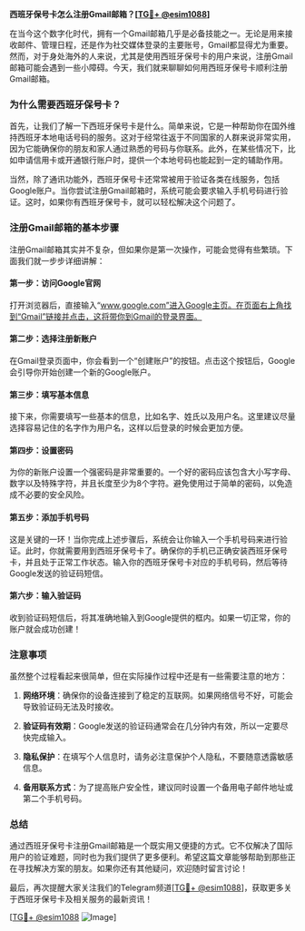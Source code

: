 **西班牙保号卡怎么注册Gmail邮箱？[[TG💪+ @esim1088](https://t.me/s/esim1088)]**

在当今这个数字化时代，拥有一个Gmail邮箱几乎是必备技能之一。无论是用来接收邮件、管理日程，还是作为社交媒体登录的主要账号，Gmail都显得尤为重要。然而，对于身处海外的人来说，尤其是使用西班牙保号卡的用户来说，注册Gmail邮箱可能会遇到一些小障碍。今天，我们就来聊聊如何用西班牙保号卡顺利注册Gmail邮箱。

### 为什么需要西班牙保号卡？

首先，让我们了解一下西班牙保号卡是什么。简单来说，它是一种帮助你在国外维持西班牙本地电话号码的服务。这对于经常往返于不同国家的人群来说非常实用，因为它能确保你的朋友和家人通过熟悉的号码与你联系。此外，在某些情况下，比如申请信用卡或开通银行账户时，提供一个本地号码也能起到一定的辅助作用。

当然，除了通讯功能外，西班牙保号卡还常常被用于验证各类在线服务，包括Google账户。当你尝试注册Gmail邮箱时，系统可能会要求输入手机号码进行验证。这时，如果你有西班牙保号卡，就可以轻松解决这个问题了。

### 注册Gmail邮箱的基本步骤

注册Gmail邮箱其实并不复杂，但如果你是第一次操作，可能会觉得有些繁琐。下面我们就一步步详细讲解：

#### 第一步：访问Google官网

打开浏览器后，直接输入“www.google.com”进入Google主页。在页面右上角找到“Gmail”链接并点击，这将带你到Gmail的登录界面。

#### 第二步：选择注册新账户

在Gmail登录页面中，你会看到一个“创建账户”的按钮。点击这个按钮后，Google会引导你开始创建一个新的Google账户。

#### 第三步：填写基本信息

接下来，你需要填写一些基本的信息，比如名字、姓氏以及用户名。这里建议尽量选择容易记住的名字作为用户名，这样以后登录的时候会更加方便。

#### 第四步：设置密码

为你的新账户设置一个强密码是非常重要的。一个好的密码应该包含大小写字母、数字以及特殊字符，并且长度至少为8个字符。避免使用过于简单的密码，以免造成不必要的安全风险。

#### 第五步：添加手机号码

这是关键的一环！当你完成上述步骤后，系统会让你输入一个手机号码来进行验证。此时，你就需要用到西班牙保号卡了。确保你的手机已正确安装西班牙保号卡，并且处于正常工作状态。输入你的西班牙保号卡对应的手机号码，然后等待Google发送的验证码短信。

#### 第六步：输入验证码

收到验证码短信后，将其准确地输入到Google提供的框内。如果一切正常，你的账户就会成功创建！

### 注意事项

虽然整个过程看起来很简单，但在实际操作过程中还是有一些需要注意的地方：

1. **网络环境**：确保你的设备连接到了稳定的互联网。如果网络信号不好，可能会导致验证码无法及时接收。
   
2. **验证码有效期**：Google发送的验证码通常会在几分钟内有效，所以一定要尽快完成输入。

3. **隐私保护**：在填写个人信息时，请务必注意保护个人隐私，不要随意透露敏感信息。

4. **备用联系方式**：为了提高账户安全性，建议同时设置一个备用电子邮件地址或第二个手机号码。

### 总结

通过西班牙保号卡注册Gmail邮箱是一个既实用又便捷的方式。它不仅解决了国际用户的验证难题，同时也为我们提供了更多便利。希望这篇文章能够帮助到那些正在寻找解决方案的朋友。如果你还有其他疑问，欢迎随时留言讨论！

最后，再次提醒大家关注我们的Telegram频道[[TG💪+ @esim1088](https://t.me/s/esim1088)]，获取更多关于西班牙保号卡及相关服务的最新资讯！

[[TG💪+ @esim1088](https://t.me/s/esim1088) ![Image](https://i.postimg.cc/4NQfJmqS/Snipaste-2025-05-13-00-14-12.png)]